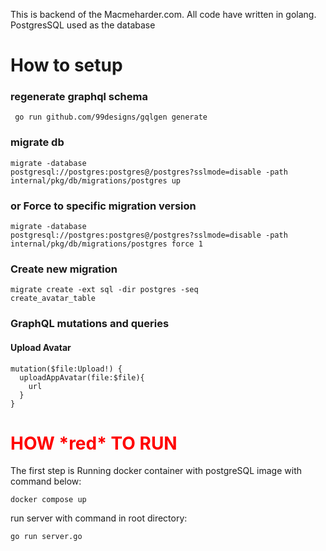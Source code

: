 This is backend of the Macmeharder.com. All code have written in golang. 
PostgresSQL used as the database

<H1> How to setup</H1>

<h3> regenerate graphql schema </h3>
<code> go run github.com/99designs/gqlgen generate </code>


<h3>migrate db</h3>

<code>migrate -database postgresql://postgres:postgres@/postgres?sslmode=disable -path internal/pkg/db/migrations/postgres up</code>

<h3>or Force to specific migration version</h3>

<code>migrate -database postgresql://postgres:postgres@/postgres?sslmode=disable -path internal/pkg/db/migrations/postgres force 1</code>

<h3>Create new migration</h3>


<code>migrate create -ext sql -dir postgres -seq create_avatar_table</code>

<h3>GraphQL mutations and queries</h3>

<h4>Upload Avatar</h4>
<code>mutation($file:Upload!) {
  uploadAppAvatar(file:$file){
    url
  }
}</code>

<H1 style="color:red">HOW *red* TO RUN</H1>
<p>The first step is Running docker container with postgreSQL image with command below:</p>
<code>docker compose up</code>
<p>run server with command in root directory:</p>
<code>go run server.go</code>